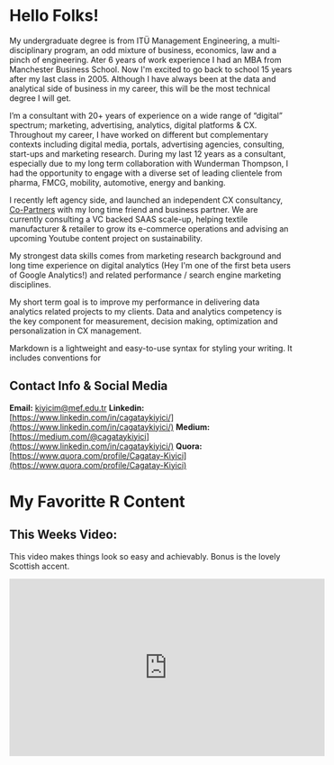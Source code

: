 


# Hello Folks!
My  undergraduate degree is from ITÜ Management Engineering, a multi-disciplinary program, an odd mixture of business, economics, law and a pinch of engineering. Ater 6 years of work experience I had an MBA from Manchester Business School. Now I'm excited to go back to school 15 years after my last class in 2005. Although I have always been at the data and analytical side of business in my career, this will be the most technical degree I will get. 

I’m a consultant with 20+ years of experience on a wide range of “digital” spectrum; marketing, advertising, analytics, digital platforms & CX. Throughout my career, I have worked on different but complementary contexts including digital media, portals, advertising agencies, consulting, start-ups and marketing research. During my last 12 years as a consultant, especially due to my long term collaboration with Wunderman Thompson, I had the opportunity to engage with a diverse set of leading clientele from pharma, FMCG, mobility, automotive, energy and banking.

I recently left agency side, and launched an independent CX consultancy, [Co-Partners](https://www.linkedin.com/company/co-partnersco) with my long time friend and business partner. We are currently consulting a VC backed SAAS scale-up, helping textile manufacturer & retailer to grow its e-commerce operations and  advising an upcoming Youtube content project on sustainability. 

My strongest data skills comes from marketing research background and long time experience on digital analytics (Hey I'm one of the first beta users of Google Analytics!) and related performance / search engine marketing disciplines.  

My short term goal is to improve my performance in delivering data analytics related projects to my clients. Data and analytics competency is the key component for measurement, decision making, optimization and personalization in CX management.



Markdown is a lightweight and easy-to-use syntax for styling your writing. It includes conventions for


## Contact Info & Social Media
**Email:** kiyicim@mef.edu.tr
**Linkedin:** [https://www.linkedin.com/in/cagataykiyici/](https://www.linkedin.com/in/cagataykiyici/)
**Medium:** [https://medium.com/@cagataykiyici](https://www.linkedin.com/in/cagataykiyici/)
**Quora:** [https://www.quora.com/profile/Cagatay-Kiyici](https://www.quora.com/profile/Cagatay-Kiyici)

# My Favoritte R Content
## This Weeks Video: 
This video makes things look so easy and achievably. Bonus is the lovely Scottish accent.
<iframe width="560" height="315" src="https://www.youtube.com/embed/ANMuuq502rE" frameborder="0" allow="accelerometer; autoplay; clipboard-write; encrypted-media; gyroscope; picture-in-picture" allowfullscreen></iframe>
